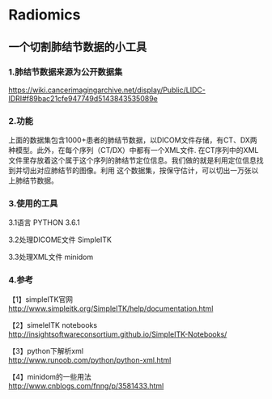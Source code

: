 # Radiomics
一个切割肺结节数据的小工具
-----------------------------------------------

### 1.肺结节数据来源为公开数据集

https://wiki.cancerimagingarchive.net/display/Public/LIDC-IDRI#f89bac21cfe947749d5143843535089e

### 2.功能

上面的数据集包含1000+患者的肺结节数据，以DICOM文件存储，有CT、DX两种模型。此外，在每个序列（CT/DX）中都有一个XML文件.
在CT序列中的XML文件里存放着这个属于这个序列的肺结节定位信息。我们做的就是利用定位信息找到并切出对应肺结节的图像。利用
这个数据集，按保守估计，可以切出一万张以上肺结节数据。

### 3.使用的工具

3.1语言 
PYTHON 3.6.1

3.2处理DICOME文件
SimpleITK 

3.3处理XML文件
minidom

### 4.参考

【1】simpleITK官网</br>
http://www.simpleitk.org/SimpleITK/help/documentation.html

【2】simeleITK notebooks</br>
http://insightsoftwareconsortium.github.io/SimpleITK-Notebooks/

【3】python下解析xml</br>
http://www.runoob.com/python/python-xml.html

【4】minidom的一些用法</br>
http://www.cnblogs.com/fnng/p/3581433.html
